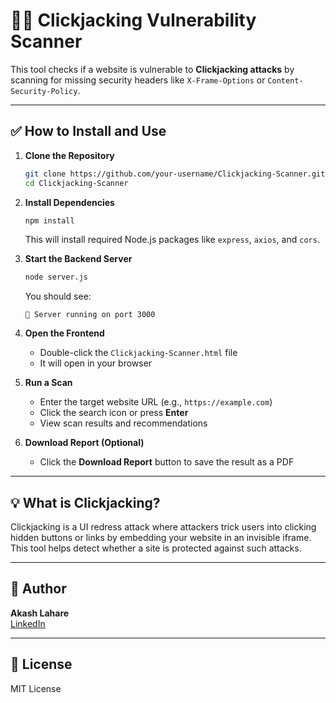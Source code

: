 # 🕵️‍♂️ Clickjacking Vulnerability Scanner

This tool checks if a website is vulnerable to **Clickjacking attacks** by scanning for missing security headers like `X-Frame-Options` or `Content-Security-Policy`.

---

## ✅ How to Install and Use

1. **Clone the Repository**  
   ```bash
   git clone https://github.com/your-username/Clickjacking-Scanner.git
   cd Clickjacking-Scanner
   ```

2. **Install Dependencies**  
   ```bash
   npm install
   ```
   This will install required Node.js packages like `express`, `axios`, and `cors`.

3. **Start the Backend Server**  
   ```bash
   node server.js
   ```
   You should see:  
   ```
   🚀 Server running on port 3000
   ```

4. **Open the Frontend**  
   - Double-click the `Clickjacking-Scanner.html` file  
   - It will open in your browser

5. **Run a Scan**  
   - Enter the target website URL (e.g., `https://example.com`)  
   - Click the search icon or press **Enter**  
   - View scan results and recommendations

6. **Download Report (Optional)**  
   - Click the **Download Report** button to save the result as a PDF

---

## 💡 What is Clickjacking?

Clickjacking is a UI redress attack where attackers trick users into clicking hidden buttons or links by embedding your website in an invisible iframe. This tool helps detect whether a site is protected against such attacks.

---

## 🔗 Author

**Akash Lahare**  
[LinkedIn](https://www.linkedin.com/in/akashlahare/)

---

## 📄 License

MIT License
